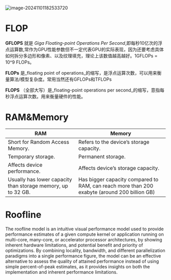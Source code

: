![image-20241101182533720](file:///C:/Users/17370/Desktop/%E7%95%99%E5%AD%A6%E7%94%B3%E8%AF%B7%E5%AD%A6%E6%9C%AF%E5%87%86%E5%A4%87/HPCnote/assets/image-20241101182533720.png?lastModify=1730462541)

# FLOP
**GFLOPS** 就是 _Giga Floating-point Operations Per Second_,即每秒10亿次的浮点运算数,常作为GPU性能参数但不一定代表GPU的实际表现，因为还要考虑具体如何拆分多边形和像素、以及纹理填充，理论上该数值越高越好。1GFLOPs = 10^9 FLOPs。

**FLOPs** 是_floating point of operations_的缩写，是浮点运算次数，可以用来衡量算法/模型复杂度。常用当然还有GFLOPs和TFLOPs

**FLOPS** （全部大写）是_floating-point operations per second_的缩写，意指每秒浮点运算次数。用来衡量硬件的性能。

# RAM&Memory

| **RAM**                                                      | **Memory**                                                                                   |
| ------------------------------------------------------------ | -------------------------------------------------------------------------------------------- |
| Short for Random Access Memory.                              | Refers to the device’s storage capacity.                                                     |
| Temporary storage.                                           | Permanent storage.                                                                           |
| Affects device performance.                                  | Affects device’s storage capacity.                                                           |
| Usually has lower capacity than storage memory, up to 32 GB. | Has bigger capacity compared to RAM, can reach more than 200 exabyte (around 200 billion GB) |

# Roofline
 The roofline model is an intuitive visual performance model used to provide performance estimates of a given compute kernel or application running on multi-core, many-core, or accelerator processor architectures, by showing inherent hardware limitations, and potential benefit and priority of optimizations. By combining locality, bandwidth, and different parallelization paradigms into a single performance figure, the model can be an effective alternative to assess the quality of attained performance instead of using simple percent-of-peak estimates, as it provides insights on both the implementation and inherent performance limitations.
 
